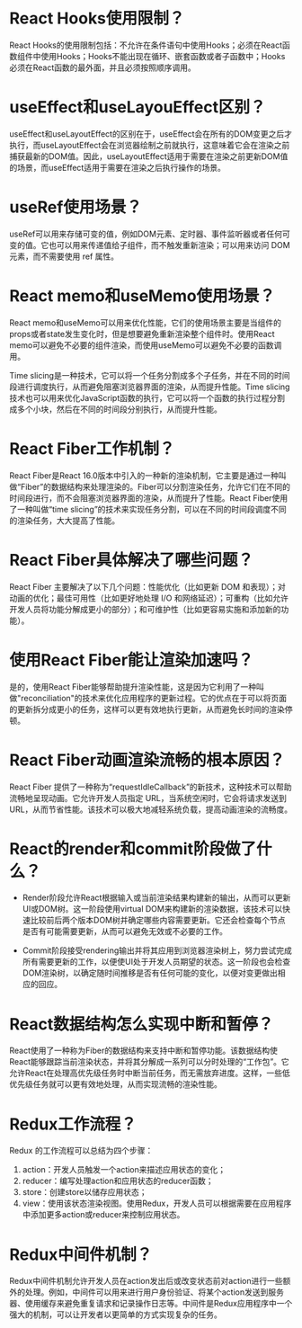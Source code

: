 # React Hooks使用限制？
React Hooks的使用限制包括：不允许在条件语句中使用Hooks；必须在React函数组件中使用Hooks；Hooks不能出现在循环、嵌套函数或者子函数中；Hooks必须在React函数的最外面，并且必须按照顺序调用。

# useEffect和useLayouEffect区别？
useEffect和useLayoutEffect的区别在于，useEffect会在所有的DOM变更之后才执行，而useLayoutEffect会在浏览器绘制之前就执行，这意味着它会在渲染之前捕获最新的DOM值。因此，useLayoutEffect适用于需要在渲染之前更新DOM值的场景，而useEffect适用于需要在渲染之后执行操作的场景。

# useRef使用场景？
useRef可以用来存储可变的值，例如DOM元素、定时器、事件监听器或者任何可变的值。它也可以用来传递值给子组件，而不触发重新渲染；可以用来访问 DOM 元素，而不需要使用 ref 属性。

# React memo和useMemo使用场景？
React memo和useMemo可以用来优化性能，它们的使用场景主要是当组件的props或者state发生变化时，但是想要避免重新渲染整个组件时。使用React memo可以避免不必要的组件渲染，而使用useMemo可以避免不必要的函数调用。

Time slicing是一种技术，它可以将一个任务分割成多个子任务，并在不同的时间段进行调度执行，从而避免阻塞浏览器界面的渲染，从而提升性能。Time slicing技术也可以用来优化JavaScript函数的执行，它可以将一个函数的执行过程分割成多个小块，然后在不同的时间段分别执行，从而提升性能。

# React Fiber工作机制？
React Fiber是React 16.0版本中引入的一种新的渲染机制，它主要是通过一种叫做“Fiber”的数据结构来处理渲染的。Fiber可以分割渲染任务，允许它们在不同的时间段进行，而不会阻塞浏览器界面的渲染，从而提升了性能。React Fiber使用了一种叫做“time slicing”的技术来实现任务分割，可以在不同的时间段调度不同的渲染任务，大大提高了性能。

# React Fiber具体解决了哪些问题？
React Fiber 主要解决了以下几个问题：性能优化（比如更新 DOM 和表现）；对动画的优化；最佳可用性（比如更好地处理 I/O 和网络延迟）；可重构（比如允许开发人员将功能分解成更小的部分）；和可维护性（比如更容易实施和添加新的功能）。

# 使用React Fiber能让渲染加速吗？
是的，使用React Fiber能够帮助提升渲染性能，这是因为它利用了一种叫做"reconciliation"的技术来优化应用程序的更新过程。它的优点在于可以将页面的更新拆分成更小的任务，这样可以更有效地执行更新，从而避免长时间的渲染停顿。

# React Fiber动画渲染流畅的根本原因？
React Fiber 提供了一种称为“requestIdleCallback”的新技术，这种技术可以帮助流畅地呈现动画。它允许开发人员指定 URL，当系统空闲时，它会将请求发送到 URL，从而节省性能。该技术可以极大地减轻系统负载，提高动画渲染的流畅度。

# React的render和commit阶段做了什么？
* Render阶段允许React根据输入或当前渲染结果构建新的输出，从而可以更新UI或DOM树。这一阶段使用virtual DOM来构建新的渲染数据，该技术可以快速比较前后两个版本DOM树并确定哪些内容需要更新。它还会检查每个节点是否有可能需要更新，从而可以避免无效或不必要的工作。

* Commit阶段接受rendering输出并将其应用到浏览器渲染树上，努力尝试完成所有需要更新的工作，以便使UI处于开发人员期望的状态。这一阶段也会检查DOM渲染树，以确定随时间推移是否有任何可能的变化，以便对变更做出相应的回应。

# React数据结构怎么实现中断和暂停？
React使用了一种称为Fiber的数据结构来支持中断和暂停功能。该数据结构使React能够跟踪当前渲染状态，并将其分解成一系列可以分时处理的“工作包”。它允许React在处理高优先级任务时中断当前任务，而无需放弃进度。这样，一些低优先级任务就可以更有效地处理，从而实现流畅的渲染性能。

# Redux工作流程？
Redux 的工作流程可以总结为四个步骤：
1. action：开发人员触发一个action来描述应用状态的变化；
2. reducer：编写处理action和应用状态的reducer函数；
3. store：创建store以储存应用状态；
4. view：使用该状态渲染视图。使用Redux，开发人员可以根据需要在应用程序中添加更多action或reducer来控制应用状态。

# Redux中间件机制？
Redux中间件机制允许开发人员在action发出后或改变状态前对action进行一些额外的处理。例如，中间件可以用来进行用户身份验证、将某个action发送到服务器、使用缓存来避免重复请求和记录操作日志等。中间件是Redux应用程序中一个强大的机制，可以让开发者以更简单的方式实现复杂的任务。